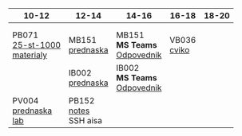| 10-12 | 12-14 | 14-16 | 16-18 | 18-20 |
| --- | --- | --- | --- | --- |
| | | | | |
| | | | | |
|PB071<br>[25-st-1000](https://discord.com/channels/686960338746605568/815661266211045386)<br>[materialy](https://www.fi.muni.cz/pb071/seminars/)|MB151<br>[prednaska](https://is.muni.cz/auth/el/fi/jaro2021/MB151/index-WOhNcl.qwarp)|MB151<br>**MS Teams**<br>[Odpovednik](https://is.muni.cz/auth/elearning/test_pruchod_el_student?jen_predmet=1323783)|VB036<br>[cviko](https://teams.microsoft.com/l/meetup-join/19%3ameeting_N2QxMjA4MDUtMzMyOS00OWE2LTgzOWMtYjViYjc0OTIyNjMz%40thread.v2/0?context=%7b%22Tid%22%3a%2211904f23-f0db-4cdc-96f7-390bd55fcee8%22%2c%22Oid%22%3a%22a32bddd1-c151-4c82-ab14-51f9c9d698d0%22%7d)||
||IB002<br>[prednaska](https://is.muni.cz/auth/el/fi/jaro2021/IB002/um/video_prednasky/)|IB002<br>**MS Teams**<br>[Odpovednik](https://is.muni.cz/auth/elearning/test_pruchod_el_student?jen_predmet=1323745)|||
|PV004<br>[prednaska](https://is.muni.cz/auth/el/fi/jaro2021/PV004/um/prednasky/)<br>[lab](https://is.muni.cz/auth/edutools/brandejs/pv004lab)|PB152<br>[notes](https://is.muni.cz/auth/el/fi/jaro2021/PB152cv/um/text/pb152.notes.pdf)<br>SSH aisa||||
